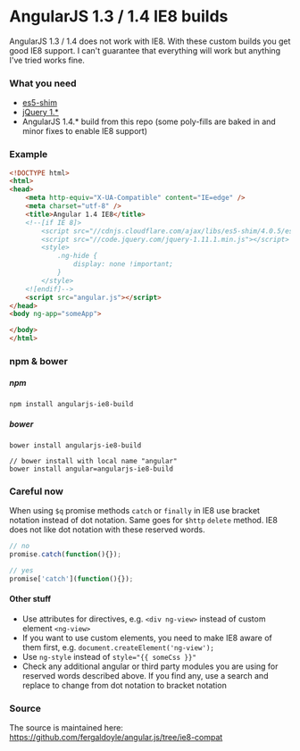 AngularJS 1.3 / 1.4 IE8 builds
========================
AngularJS 1.3 / 1.4 does not work with IE8. With these custom builds you get good IE8 support. I can't guarantee that everything will work but anything I've tried works fine.

### What you need

* [es5-shim](https://github.com/es-shims/es5-shim)
* [jQuery 1.*](http://jquery.com/download/)
* AngularJS 1.4.* build from this repo (some poly-fills are baked in and minor fixes to enable IE8 support)

### Example
```html
<!DOCTYPE html>
<html>
<head>
	<meta http-equiv="X-UA-Compatible" content="IE=edge" />
	<meta charset="utf-8" />
	<title>Angular 1.4 IE8</title>
	<!--[if IE 8]>
		<script src="//cdnjs.cloudflare.com/ajax/libs/es5-shim/4.0.5/es5-shim.min.js"></script>
		<script src="//code.jquery.com/jquery-1.11.1.min.js"></script>
		<style>
			.ng-hide {
				display: none !important;
			}
		</style>
	<![endif]-->
	<script src="angular.js"></script>
</head>
<body ng-app="someApp">

</body>
</html>
```

### npm & bower

##### npm

	npm install angularjs-ie8-build
	
##### bower

	bower install angularjs-ie8-build
	
	// bower install with local name "angular"
	bower install angular=angularjs-ie8-build

### Careful now
When using `$q` promise methods `catch` or `finally` in IE8 use bracket notation instead of dot notation. Same goes for `$http` `delete` method. IE8 does not like dot notation with these reserved words.
```javascript
// no
promise.catch(function(){});

// yes
promise['catch'](function(){});
```

#### Other stuff
*   Use attributes for directives, e.g. `<div ng-view>` instead of custom element `<ng-view>`
*   If you want to use custom elements, you need to make IE8 aware of them first, e.g. `document.createElement('ng-view');`
*   Use `ng-style` instead of `style="{{ someCss }}"`
*   Check any additional angular or third party modules you are using for reserved words described above. If you find any, use a search and replace to change from dot notation to bracket notation



### Source
The source is maintained here:
https://github.com/fergaldoyle/angular.js/tree/ie8-compat



